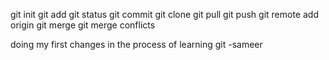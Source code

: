 
git init
git add
git status
git commit
git clone
git pull 
git push
git remote add origin
git merge
git merge conflicts


doing my first changes in the process of learning git -sameer





